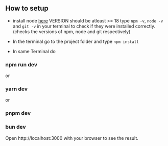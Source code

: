 

## How to setup
* install node [here](https://nodejs.org/dist/v20.10.0/node-v20.10.0.pkg) VERSION should be atleast >= 18
  type `npm -v`, `node -v` and `git -v` in your terminal to check if they were installed correctly.(checks the versions of npm, node and git respectively)
* In the terminal go to the project folder and type `npm install`

* In same Terminal do
### npm run dev
or
### yarn dev
 or
### pnpm dev
### bun dev


Open http://localhost:3000 with your browser to see the result.
